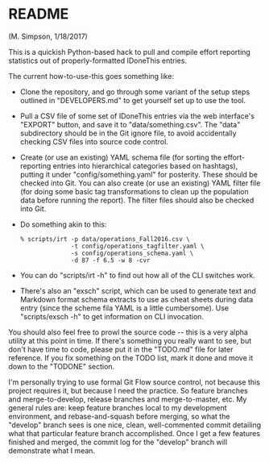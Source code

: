 # README

(M. Simpson, 1/18/2017)

This is a quickish Python-based hack to pull and compile effort reporting statistics
out of properly-formatted IDoneThis entries.

The current how-to-use-this goes something like:

*   Clone the repository, and go through some variant of the setup steps outlined
    in "DEVELOPERS.md" to get yourself set up to use the tool.
    
*   Pull a CSV file of some set of IDoneThis entries via the web interface's
    "EXPORT" button, and save it to "data/something.csv".  The "data" subdirectory
    should be in the Git ignore file, to avoid accidentally checking CSV files
    into source code control.
    
*   Create (or use an existing) YAML schema file (for sorting the effort-reporting
    entries into hierarchical categories based on hashtags), putting it under
    "config/something.yaml" for posterity.  These should be checked into Git.
    You can also create (or use an existing) YAML filter file (for doing some
    basic tag transformations to clean up the population data before running the
    report).  The filter files should also be checked into Git.
    
*   Do something akin to this:
    
        % scripts/irt -p data/operations_Fall2016.csv \
                      -t config/operations_tagfilter.yaml \
                      -s config/operations_schema.yaml \
                      -d 87 -f 6.5 -w 8 -cvr
    
*   You can do "scripts/irt -h" to find out how all of the CLI switches work.

*   There's also an "exsch" script, which can be used to generate text and 
    Markdown format schema extracts to use as cheat sheets during data entry
    (since the scheme fila YAML is a little cumbersome).  Use "scripts/exsch -h"
    to get information on CLI invocation.

You should also feel free to prowl the source code -- this is a very alpha utility
at this point in time.  If there's something you really want to see, but don't have
time to code, please put it in the "TODO.md" file for later reference.  If you fix
something on the TODO list, mark it done and move it down to the "TODONE" section.

I'm personally trying to use formal Git Flow source control, not because this project
requires it, but because I need the practice.  So feature branches and merge-to-develop,
release branches and merge-to-master, etc.  My general rules are: keep feature branches
local to my development environment, and rebase-and-squash before merging, so what the 
"develop" branch sees is one nice, clean, well-commented commit detailing what that 
particular feature branch accomplished.  Once I get a few features finished and merged,
the commit log for the "develop" branch will demonstrate what I mean.
